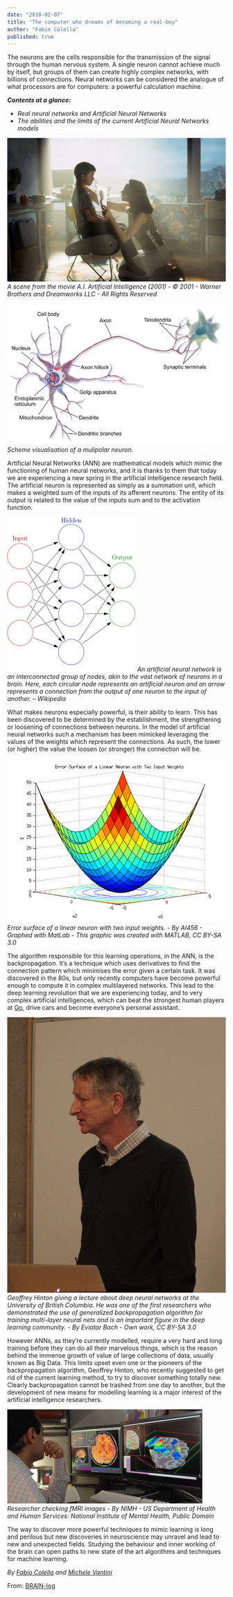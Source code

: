 ```yaml
---
date: "2018-02-07"
title: "The computer who dreams of becoming a real-boy"
author: "Fabio Colella"
published: true
---
```

The neurons are the cells responsible for the transmission of the signal through the human nervous system. A single neuron cannot achieve much by itself, but groups of them can create highly complex networks, with billions of connections. Neural networks can be considered the analogue of what processors are for computers: a powerful calculation machine.

***Contents at a glance:***

- _Real neural networks and Artificial Neural Networks_
- _The abilities and the limits of the current Artificial Neural Networks models_

![AI-movie.jpg](./AI-movie.jpg)
*A scene from the movie A.I. Artificial Intelligence (2001) - © 2001 - Warner Brothers and Dreamworks LLC - All Rights Reserved*



![Blausen_0657_MultipolarNeuron.png](./Blausen_0657_MultipolarNeuron.png)
*Scheme visualisation of a mulipolar neuron.*

Artificial Neural Networks (ANN) are mathematical models which mimic the functioning of human neural networks, and it is thanks to them that today we are experiencing a new spring in the artificial intelligence research field. The artificial neuron is represented as simply as a summation unit, which makes a weighted sum of the inputs of its afferent neurons. The entity of its output is related to the value of the inputs sum and to the activation function.

![Colored_neural_network.svg.png](./296px-Colored_neural_network.svg.png)
*An artificial neural network is an interconnected group of nodes, akin to the vast network of neurons in a brain. Here, each circular node represents an artificial neuron and an arrow represents a connection from the output of one neuron to the input of another. – Wikipedia*

What makes neurons especially powerful, is their ability to learn. This has been discovered to be determined by the establishment, the strengthening or loosening of connections between neurons. In the model of artificial neural networks such a mechanism has been mimicked leveraging the values of the weights which represent the connections. As such, the lower (or higher) the value the loosen (or stronger) the connection will be.

![Error_surface_of_a_linear_neuron_with_two_input_weights.png](./Error_surface_of_a_linear_neuron_with_two_input_weights.png)
*Error surface of a linear neuron with two input weights. - By AI456 - Graphed with MatLab - This graphic was created with MATLAB, CC BY-SA 3.0*

The algorithm responsible for this learning operations, in the ANN, is the backpropagation. It’s a technique which uses derivatives to find the connection pattern which minimises the error given a certain task. It was discovered in the 80s, but only recently computers have become powerful enough to compute it in complex multilayered networks. This lead to the deep learning revolution that we are experiencing today, and to very complex artificial intelligences, which can beat the strongest human players at [Go](https://en.wikipedia.org/wiki/Go_(game)#Computers_and_Go "Game of Go"), drive cars and become everyone’s personal assistant.

![Geoffrey_Hinton_at_UBC.jpg](./800px-Geoffrey_Hinton_at_UBC.jpg)
*Geoffrey Hinton giving a lecture about deep neural networks at the University of British Columbia. He was one of the first researchers who demonstrated the use of generalized backpropagation algorithm for training multi-layer neural nets and is an important figure in the deep learning community. - By Eviatar Bach - Own work, CC BY-SA 3.0*

However ANNs, as they’re currently modelled, require a very hard and long training before they can do all their marvelous things, which is the reason behind the immense growth of value of large collections of data, usually known as Big Data. This limits upset even one or the pioneers of the backpropagation algorithm, Geoffrey Hinton, who recently suggested to get rid of the current learning method, to try to discover something totally new. Clearly backpropagation cannot be trashed from one day to another, but the development of new means for modelling learning is a major interest of the artificial intelligence researchers.

![Researcher checking fMRI images - By NIMH - US Department of Health and Human Services: National Institute of Mental Health, Public Domain](./Researcher-test.jpg)
*Researcher checking fMRI images - By NIMH - US Department of Health and Human Services: National Institute of Mental Health, Public Domain*

The way to discover more powerful techniques to mimic learning is long and perilous but new discoveries in neuroscience may unravel and lead to new and unexpected fields. Studying the behaviour and inner working of the brain can open paths to new state of the art algorithms and techniques for machine learning.

*By [Fabio Colella](https://www.linkedin.com/fcole90) and [Michele Vantini](https://www.linkedin.com/in/michele-vantini-9825bb42/)*

From: [BRAIN-log](https://blogs.aalto.fi/brainlog/2017/09/17/the-computer-who-dreams-of-becoming-a-real-boy/ "The computer who dreams of becoming a real boy")
